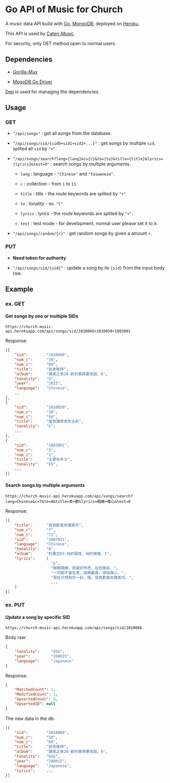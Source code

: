 # Go API of Music for Church

A music data API build with [Go](https://golang.org/), [MongoDB](https://www.mongodb.com), deployed on [Heroku](https://devcenter.heroku.com).

This API is used by [Caten-Music](https://caten-music.herokuapp.com).

For security, only GET method open to normal users.

## Dependencies

- [Gorilla-Mux](https://github.com/gorilla/mux)

- [MogoDB Go Driver](https://github.com/mongodb/mongo-go-driver)

[Dep](https://github.com/golang/dep) is used for managing the dependencies.

## Usage

### GET

- `"/api/songs"` : get all songs from the database.

- `"/api/songs/sid/{sid0+sid1+sid2+...}"` : get songs by multiple `sid`, splited all `sid` by `"+"`.

- `"/api/songs/search?lang={lang}&c={c}&to={to}&title={title}&lyrics={lyrics}&test=0"` : search songs by multiple arguments.

  - `lang` : language - `"Chinese"` and `"Taiwanese"`.

  - `c` : collection - from `1` to `11`.

  - `title` : title - the route keywords are splited by `"+"`.

  - `to` : tonality - ex. `"C"`

  - `lyrics` : lyrics - the route keywords are splited by `"+"`.
  - `test` : test mode - for development, normal user please set it to `0`.

- `"/api/songs/random/{r}"` : get random songs by given a amount `r`.

### PUT

- **Need token for authority**

- `"/api/songs/sid/{sid}"` : update a song by its `{sid}` from the input body raw.

## Example

### ex. GET

#### Get songs by one or multiple SIDs

```http
https://church-music-api.herokuapp.com/api/songs/sid/1010066+1010050+1003001
```

Response:

```json
[{
    "sid":        "1010066",
    "num_c":      "10",
    "num_i":      "66",
    "title":      "前來敬拜",
    "album":      "讚美之泉20-新的事將要成就，6",
    "tonality":   "G",
    "year":       "2015",
    "language":   "Chinese",
    ..
},
{
    "sid":        "1010050",
    "num_c":      "10",
    "num_i":      "50",
    "title":      "當我謙卑來到主前",
    "tonality":   "G",
    ...
},
{
    "sid":        "1003001",
    "num_c":      "3",
    "num_i":      "1",
    "title":      "主愛有多少",
    "tonality":   "Eb",
    ...
}]

```

#### Search songs by multiple arguments

```http
https://church-music-api.herokuapp.com/api/songs/search?lang=Chinese&c=7&to=A&title=來+歡&lyrics=眼睛+傷心&test=0
```

Response:

```json
[{
    "title":      "我真歡喜來讚美你",
    "num_c":      "7",
    "num_i":      "71",
    "sid":        "1007071",
    "language":   "Chinese",
    "tonality":   "A",
    "album":      "約書亞02-祂的國度，祂的榮耀，1",
    "lyrics":     [
                    "p",
                    "睜開眼睛，感覺好熟悉，在你面前，",
                    "一切都不會在意，拋開憂慮，煩惱傷心，",
                    "現在只想和你一起，哦，我真歡喜來讚美你。",
                    ...
    ]
}]

```

### ex. PUT

#### Update a song by specific SID

```http
https://church-music-api.herokuapp.com/api/songs/sid/1010066
```

Body raw:

```json
{
    "tonality":     "GGG",
    "year":         "200015",
    "language":     "Japanese"
}
```

Response:

```json
{
    "MatchedCount": 1,
    "ModifiedCount": 1,
    "UpsertedCount": 0,
    "UpsertedID": null
}

```

The new data in the db:

```json
[{
    "sid":        "1010066",
    "num_c":      "10",
    "num_i":      "66",
    "title":      "前來敬拜",
    "album":      "讚美之泉20-新的事將要成就，6",
    "tonality":   "GGG",
    "year":       "200015",
    "language":   "Japanese",
    "lyrics":     ...
}]

```
